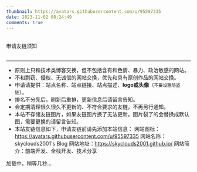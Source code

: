```yaml
---
thumbnail: https://avatars.githubusercontent.com/u/95597335
date: 2023-11-02 08:24:49
comments: true
---
```


<div class="friend-title-item">
  <br>
  申请友链须知
  <br>
  <br>
  <hr>
</div>

- 原则上只和技术类博客交换，但不包括含有和色情、暴力、政治敏感的网站。
- 不和剽窃、侵权、无诚信的网站交换，优先和具有原创作品的网站交换。
- 申请请提供：站点名称、站点链接、站点描述、**logo或头像**（`不要设置防盗链`）。
- 排名不分先后，刷新后重排，更新信息后请留言告知。
- 会定期清理很久很久不更新的、不符合要求的友链，不再另行通知。
- 本站不存储友链图片，如果友链图片换了无法更新。图片裂了的会替换成默认图，需要更换的请留言告知。
- 本站友链信息如下，申请友链前请先添加本站信息：
    网站图标：<https://avatars.githubusercontent.com/u/95597335>
    网站名称：skyclouds2001's Blog
    网站地址：<https://skyclouds2001.github.io/>
    网站简介：前端开发、全栈开发、技术分享

<script type="text/javascript" defer src="/js/friend.js"></script>
<div class="links-content">加载中，稍等几秒...</div>
